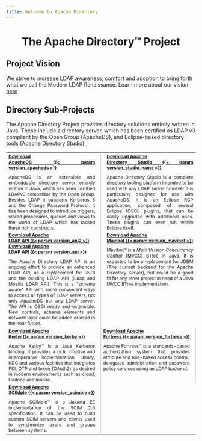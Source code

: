 ```yaml
---
title: Welcome to Apache Directory
---
```


<center>
	<h1>
		The Apache Directory&trade; Project
	</h1>
</center>	

## Project Vision

We strive to increase LDAP awareness, comfort and adoption to bring forth what we call the Modern LDAP Renaissance. Learn more about our vision [here](https://directory.apache.org/vision.html)

## Directory Sub-Projects

The Apache Directory Project provides directory solutions entirely written in Java. These include a directory server, which has been certified as LDAP v3 compliant by the Open Group (ApacheDS), and Eclipse-based directory tools (Apache Directory Studio).

<STYLE type="text/css">
.separator {height: 10px;} 
.header {text-align: center; font-size: 14px; color: #555555;} 
td {font-size: 12px;}
</STYLE>

<table width="99%" border="0" style="text-align: justify;">
  <tbody>
    <tr>
      <!-- ApacheDS project -->
	    <td style="border-width: 0; border-right: 1px solid silver; padding-right: 15px; width:50%;" valign="top">
        <div class="download-link">
          <a href="apacheds/downloads.html" class="download_badge_apacheds"><b>Download<br>ApacheDS {{< param version_apacheds >}}</b></a>
        </div>
		    <div class="separator">&nbsp;</div>
		    ApacheDS is an extensible and embeddable directory server entirely written in Java, which has been certified LDAPv3 compatible by the Open Group. Besides LDAP it supports Kerberos 5 and the Change Password Protocol. It has been designed to introduce triggers, stored procedures, queues and views to the world of LDAP which has lacked these rich constructs. 
	    </td>
      <!-- Apache Studio project -->
	    <td witdh="50%" style="border-width: 0; padding-left: 15px; width:50%;" valign="top">
        <div class="download-link">
          <a href="studio/downloads.html" class="download_badge_studio"><b>Download Apache<br>Directory Studio {{< param version_studio_name >}}</b></a>
        </div>
		    <div class="separator">&nbsp;</div>
		    Apache Directory Studio is a complete directory tooling platform intended to be used with any LDAP server however it is particularly designed for use with ApacheDS. It is an Eclipse RCP application, composed of several Eclipse (OSGi) plugins, that can be easily upgraded with additional ones. These plugins can even run within Eclipse itself.  
	    </td>
	  </tr>
    <tr>
      <!-- Apache LDAP API project -->
      <td style="border-width: 0; border-right: 1px solid silver; padding-right: 15px; width:50%;" valign="top">
        <div class="download-link">
          <a href="api/downloads-2.html" class="download_badge_api"><b>Download Apache<br>LDAP API {{< param version_api2 >}}</b></a>
        </div>
        <div class="download-link">
          <a href="api/downloads-1.html" class="download_badge_api"><b>Download Apache<br>LDAP API {{< param version_api >}}</b></a>
        </div>
        <div class="separator">&nbsp;</div>
        The Apache Directory LDAP API is an ongoing effort to provide an enhanced LDAP API, as a replacement for JNDI and the existing LDAP API (jLdap and Mozilla LDAP API).
        This is a "schema aware" API with some convenient ways to access all types of LDAP servers, not only ApacheDS but any LDAP server.
        The API is OSGI ready and extensible. New controls, schema elements and network layer could be added or used in the near future. 
      </td>
      <!-- Apache Mavibot project -->
      <td witdh="50%" style="border-width: 0; padding-left: 15px; width:50%;" valign="top">
        <div class="download-link">
          <a href="mavibot/downloads.html" class="download_badge_mavibot"><b>Download Apache<br>Mavibot {{< param version_mavibot >}}</b></a>
        </div>
        <div class="separator">&nbsp;</div>
        Mavibot&trade; is a <em>Multi Version Concurrency Control</em> (MVCC) BTree in Java. It is expected to be a replacement for JDBM (The current backend for the Apache Directory Server), but could be a good fit for any other project in need of a Java MVCC BTree implementation. 
      </td>
    </tr>
    <tr>
      <!-- Apache Kerby project -->
      <td style="border-width: 0; border-right: 1px solid silver; padding-right: 15px; width:50%;" valign="top">
        <div class="download-link">
          <a href="kerby/downloads.html" class="download_badge_kerby"><b>Download Apache<br>Kerby {{< param version_kerby >}}</b></a>
        </div>
        <div class="separator">&nbsp;</div>
        Apache Kerby&trade; is a Java Kerberos binding. It provides a rich, intuitive and interoperable implementation, library, KDC and various facilities that integrates PKI, OTP and token (OAuth2) as desired in modern environments such as cloud, Hadoop and mobile.
      </td>
      <!-- Apache Fortress project -->
      <td style="border-width: 0; border-right: 1px solid silver; padding-right: 15px; width:50%;" valign="top">
        <div class="download-link">
          <a href="fortress/downloads.html" class="download_badge_fortress"><b>Download Apache<br>Fortress {{< param version_fortress >}}</b></a>
        </div>
        <div class="separator">&nbsp;</div>
        Apache Fortress&trade; is a standards-based authorization system that provides attribute and role-based access control, delegated administration and password policy services using an LDAP backend.
      </td>
    </tr>
    <tr>
      <!-- Apache SCIMple project -->
      <td style="border-width: 0; border-right: 1px solid silver; padding-right: 15px; width:50%;" valign="top">
        <div class="download-link">
          <a href="scimple/downloads.html" class="download_badge_scimple"><b>Download Apache<br>SCIMple {{< param version_scimple >}}</b></a>
        </div>
        <div class="separator">&nbsp;</div>
        Apache SCIMple&trade; is a Jakarta EE implementation of the SCIM 2.0 specification. It can be used to build custom SCIM servers and clients used to synchronize users and groups between systems.
      </td>
    </tr>
  </tbody>
</table>

